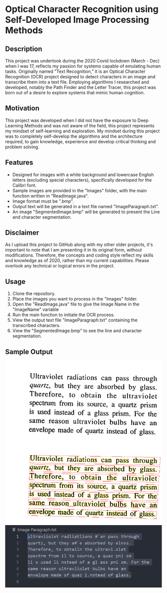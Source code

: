 # Optical Character Recognition using Self-Developed Image Processing Methods

## Description
This project was undertook during the 2020 Covid lockdown (March - Dec) when I was 17, reflects my passion for systems capable of emulating human tasks. Originally named "Text Recognition," it is an Optical Character Recognition (OCR) project designed to detect characters in an image and transcribe them into a text file. Employing algorithms I researched and developed, notably the Path Finder and the Letter Tracer, this project was born out of a desire to explore systems that mimic human cognition.

## Motivation
This project was developed when I did not have the exposure to Deep Learning Methods and was not aware of the field, this project represents my mindset of self-learning and exploration. My mindset during this project was to completely self-develop the algorithms and the architecture required, to gain knowledge, experience and develop critical thinking and problem solving. 

## Features
- Designed for images with a white background and lowercase English letters (excluding special characters), specifically developed for the Calibri font.
- Sample images are provided in the "Images" folder, with the main function written in "ReadImage.java".
- Image format must be ".bmp".
- Output text will be generated in a text file named "ImageParagraph.txt".
- An image "SegmentedImage.bmp" will be generated to present the Line and character segmentation.

## Disclaimer
As I upload this project to GitHub along with my other older projects, it's important to note that I am presenting it in its original form, without modifications. Therefore, the concepts and coding style reflect my skills and knowledge as of 2020, rather than my current capabilities. Please overlook any technical or logical errors in the project.

## Usage
1. Clone the repository.
2. Place the images you want to process in the "Images" folder.
3. Open the "ReadImage.java" file to give the Image Name in the "ImageName" variable 
4. Run the main function to initiate the OCR process.
4. View the output text file "ImageParagraph.txt" containing the transcribed characters.
5. View the "SegmentedImage.bmp" to see the line and character segmentation.

## Sample Output
![Sample Image](./Images/RealParagraph.bmp "Sample Input Image: Example of a paragraph image used for Optical Character Recognition (OCR) processing.")
![Segmented Output](./Images/SampleSegmentedImage.bmp "Sample Segmented Image")
![Sample Text Output](./Images/SampleOutput.bmp "Sample Output: Image converted to text.")
